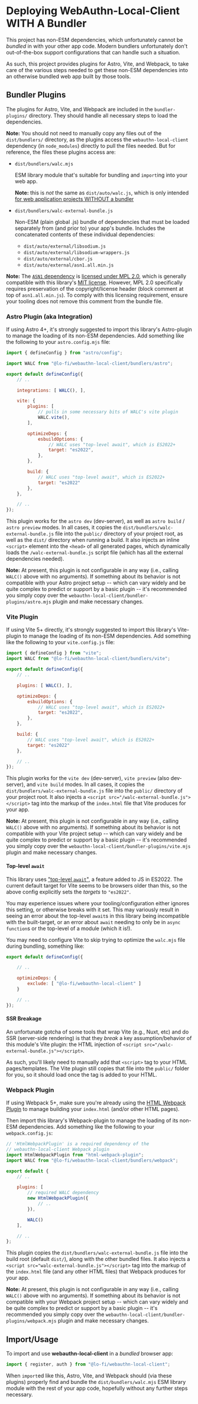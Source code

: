 # Deploying WebAuthn-Local-Client WITH A Bundler

This project has non-ESM dependencies, which unfortunately cannot be *bundled* in with your other app code. Modern bundlers unfortunately don't out-of-the-box support configurations that can handle such a situation.

As such, this project provides plugins for Astro, Vite, and Webpack, to take care of the various steps needed to get these non-ESM dependencies into an otherwise bundled web app built by those tools.

## Bundler Plugins

The plugins for Astro, Vite, and Webpack are included in the `bundler-plugins/` directory. They should handle all necessary steps to load the dependencies.

**Note:** You should not need to manually copy any files out of the `dist/bundlers/` directory, as the plugins access the `webauthn-local-client` dependency (in `node_modules`) directly to pull the files needed. But for reference, the files these plugins access are:

* `dist/bundlers/walc.mjs`

    ESM library module that's suitable for bundling and `import`ing into your web app.

    **Note:** this is *not* the same as `dist/auto/walc.js`, which is only intended [for web application projects WITHOUT a bundler](NON-BUNDLERS.md)

* `dist/bundlers/walc-external-bundle.js`

    Non-ESM (plain global .js) bundle of dependencies that must be loaded separately from (and prior to) your app's bundle. Includes the concatenated contents of these individual dependencies:

    - `dist/auto/external/libsodium.js`
    - `dist/auto/external/libsodium-wrappers.js`
    - `dist/auto/external/cbor.js`
    - `dist/auto/external/asn1.all.min.js`

**Note:** The [`ASN1` dependency](https://github.com/yoursunny/asn1.js) is [licensed under MPL 2.0](https://www.mozilla.org/en-US/MPL/2.0/), which is generally compatible with this library's [MIT license](LICENSE.txt). However, MPL 2.0 specifically requires preservation of the copyright/license header (block comment at top of `asn1.all.min.js`). To comply with this licensing requirement, ensure your tooling does not remove this comment from the bundle file.

### Astro Plugin (aka Integration)

If using Astro 4+, it's strongly suggested to import this library's Astro-plugin to manage the loading of its non-ESM dependencies. Add something like the following to your `astro.config.mjs` file:

```js
import { defineConfig } from "astro/config";

import WALC from "@lo-fi/webauthn-local-client/bundlers/astro";

export default defineConfig({
    // ..

    integrations: [ WALC(), ],

    vite: {
        plugins: [
            // pulls in some necessary bits of WALC's vite plugin
            WALC.vite(),
        ],

        optimizeDeps: {
            esbuildOptions: {
                // WALC uses "top-level await", which is ES2022+
                target: "es2022",
            },
        },

        build: {
            // WALC uses "top-level await", which is ES2022+
            target: "es2022"
        },
    },

    // ..
});
```

This plugin works for the `astro dev` (dev-server), as well as `astro build` / `astro preview` modes. In all cases, it copies the `dist/bundlers/walc-external-bundle.js` file into the `public/` directory of your project root, as well as the `dist/` directory when running a build. It also injects an inline `<script>` element into the `<head>` of all generated pages, which dynamically loads the `/walc-external-bundle.js` script file (which has all the external dependencies needed).

**Note:** At present, this plugin is not configurable in any way (i.e., calling `WALC()` above with no arguments). If something about its behavior is not compatible with your Astro project setup -- which can vary widely and be quite complex to predict or support by a basic plugin -- it's recommended you simply copy over the `webauthn-local-client/bundler-plugins/astro.mjs` plugin and make necessary changes.

### Vite Plugin

If using Vite 5+ directly, it's strongly suggested to import this library's Vite-plugin to manage the loading of its non-ESM dependencies. Add something like the following to your `vite.config.js` file:

```js
import { defineConfig } from "vite";
import WALC from "@lo-fi/webauthn-local-client/bundlers/vite";

export default defineConfig({
    // ..

    plugins: [ WALC(), ],

    optimizeDeps: {
        esbuildOptions: {
            // WALC uses "top-level await", which is ES2022+
            target: "es2022",
        },
    },

    build: {
        // WALC uses "top-level await", which is ES2022+
        target: "es2022"
    },

    // ..
});
```

This plugin works for the `vite dev` (dev-server), `vite preview` (also dev-server), and `vite build` modes. In all cases, it copies the `dist/bundlers/walc-external-bundle.js` file into the `public/` directory of your project root. It also injects a `<script src="/walc-external-bundle.js"></script>` tag into the markup of the `index.html` file that Vite produces for your app.

**Note:** At present, this plugin is not configurable in any way (i.e., calling `WALC()` above with no arguments). If something about its behavior is not compatible with your Vite project setup -- which can vary widely and be quite complex to predict or support by a basic plugin -- it's recommended you simply copy over the `webauthn-local-client/bundler-plugins/vite.mjs` plugin and make necessary changes.

#### Top-level `await`

This library uses ["top-level `await`"](https://github.com/tc39/proposal-top-level-await), a feature added to JS in ES2022. The current default target for Vite seems to be browsers older than this, so the above config explicitly sets the *targets* to `"es2022"`.

You may experience issues where your tooling/configuration either ignores this setting, or otherwise breaks with it set. This may variously result in seeing an error about the top-level `await`s in this library being incompatible with the built-target, or an error about `await` needing to only be in `async function`s or the top-level of a module (which it is!).

You may need to configure Vite to skip trying to optimize the `walc.mjs` file during bundling, something like:

```js
export default defineConfig({

    // ..

    optimizeDeps: {
        exclude: [ "@lo-fi/webauthn-local-client" ]
    }

    // ..
});
```

#### SSR Breakage

An unfortunate gotcha of some tools that wrap Vite (e.g., Nuxt, etc) and do SSR (server-side rendering) is that they *break* a key assumption/behavior of this module's Vite plugin: the HTML injection of `<script src="/walc-external-bundle.js"></script>`.

As such, you'll likely need to manually add that `<script>` tag to your HTML pages/templates. The Vite plugin still copies that file into the `public/` folder for you, so it should load once the tag is added to your HTML.

### Webpack Plugin

If using Webpack 5+, make sure you're already using the [HTML Webpack Plugin](https://github.com/jantimon/html-webpack-plugin/) to manage building your `index.html` (and/or other HTML pages).

Then import this library's Webpack-plugin to manage the loading of its non-ESM dependencies. Add something like the following to your `webpack.config.js`:

```js
// 'HtmlWebpackPlugin' is a required dependency of the
// webauthn-local-client Webpack plugin
import HtmlWebpackPlugin from "html-webpack-plugin";
import WALC from "@lo-fi/webauthn-local-client/bundlers/webpack";

export default {
    // ..

    plugins: [
        // required WALC dependency
        new HtmlWebpackPlugin({
            // ..
        }),

        WALC()
    ],

    // ..
};
```

This plugin copies the `dist/bundlers/walc-external-bundle.js` file into the build root (default `dist/`), along with the other bundled files. It also injects a `<script src="walc-external-bundle.js"></script>` tag into the markup of the `index.html` file (and any other HTML files) that Webpack produces for your app.

**Note:** At present, this plugin is not configurable in any way (i.e., calling `WALC()` above with no arguments). If something about its behavior is not compatible with your Webpack project setup -- which can vary widely and be quite complex to predict or support by a basic plugin -- it's recommended you simply copy over the `webauthn-local-client/bundler-plugins/webpack.mjs` plugin and make necessary changes.

## Import/Usage

To import and use **webauthn-local-client** in a *bundled* browser app:

```js
import { register, auth } from "@lo-fi/webauthn-local-client";
```

When `import`ed like this, Astro, Vite, and Webpack should (via these plugins) properly find and bundle the `dist/bundlers/walc.mjs` ESM library module with the rest of your app code, hopefully without any further steps necessary.

